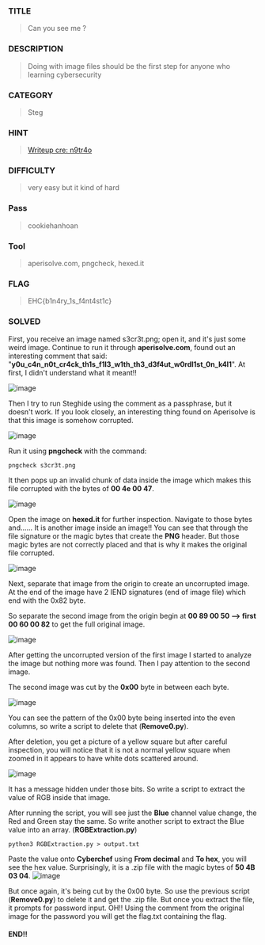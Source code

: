 ### TITLE
>Can you see me ?
### DESCRIPTION
> Doing with image files should be the first step for anyone who learning cybersecurity

### CATEGORY
> Steg
### HINT
>[Writeup cre: n9tr4o](https://forum.cookiearena.org/t/stenography-can-you-see-me/61?utm_source=get_more_hint)
### DIFFICULTY
>very easy but it kind of hard
### Pass
> cookiehanhoan
### Tool
> aperisolve.com, pngcheck, hexed.it
### FLAG
>EHC{b1n4ry_1s_f4nt4st1c}
### SOLVED
First, you receive an image named s3cr3t.png; open it, and it's just some weird image.  Continue to run it through __aperisolve.com__, found out an interesting comment that said: "__y0u_c4n_n0t_cr4ck_th1s_f1l3_w1th_th3_d3f4ut_w0rdl1st_0n_k4l1__". At first, I didn't understand what it meant!!

![image](https://github.com/user-attachments/assets/d06e36d1-e58b-4c12-a867-ab037c0e15d4)

Then I try to run Steghide using the comment as a passphrase, but it doesn't work. If you look closely, an interesting thing found on Aperisolve is that this image is somehow corrupted.

![image](https://github.com/user-attachments/assets/97f05767-8136-4a53-9498-088fef1b10d7)

Run it using __pngcheck__ with the command:
```
pngcheck s3cr3t.png
```
It then pops up an invalid chunk of data inside the image which makes this file corrupted with the bytes of __00 4e 00 47__.

![image](https://github.com/user-attachments/assets/ea8c855c-1951-4824-bbe9-96c2de5ac383)

Open the image on __hexed.it__ for further inspection. Navigate to those bytes and...... It is another image inside an image!! You can see that through the file signature or the magic bytes that create the __PNG__ header. But those magic bytes are not correctly placed and that is why it makes the original file corrupted.

![image](https://github.com/user-attachments/assets/edd9fca8-be91-49ab-b630-60827c9281bb)

Next, separate that image from the origin to create an uncorrupted image. At the end of the image have 2 IEND signatures (end of image file) which end with the 0x82 byte. 

So separate the second image from the origin begin at __00 89 00 50 --> first 00 60 00 82__ to get the full original image.

![image](https://github.com/user-attachments/assets/c87bd23c-9db5-4b8f-88ae-c68b371c7743)

After getting the uncorrupted version of the first image I started to analyze the image but nothing more was found. Then I pay attention to the second image. 

The second image was cut by the __0x00__ byte in between each byte.

![image](https://github.com/user-attachments/assets/4892be25-d990-47a3-9d49-f87fc44d95d6)

You can see the pattern of the 0x00 byte being inserted into the even columns, so write a script to delete that (__Remove0.py__).

After deletion, you get a picture of a yellow square but after careful inspection, you will notice that it is not a normal yellow square when zoomed in it appears to have white dots scattered around. 

![image](https://github.com/user-attachments/assets/615dba05-37a1-454f-a250-5f290e72b217)

 It has a message hidden under those bits. So write a script to extract the value of RGB inside that image. 
 
 After running the script, you will see just the __Blue__ channel value change, the Red and Green stay the same. So write another script to extract the Blue value into an array. (__RGBExtraction.py__)
```
python3 RGBExtraction.py > output.txt
```
Paste the value onto __Cyberchef__ using __From decimal__ and __To hex__, you will see the hex value. Surprisingly, it is a .zip file with the magic bytes of __50 4B 03 04__.
![image](https://github.com/user-attachments/assets/9d07d083-9203-4aa3-8238-3284377a9d95)

But once again, it's being cut by the 0x00 byte. So use the previous script (__Remove0.py__) to delete it and get the .zip file. But once you extract the file, it prompts for password input. OH!! Using the comment from the original image for the password you will get the flag.txt containing the flag.
#### END!!
